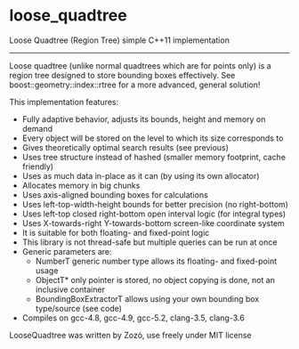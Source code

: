# loose_quadtree
Loose Quadtree (Region Tree) simple C++11 implementation

---------------------

Loose quadtree (unlike normal quadtrees which are for points only) is a region tree designed to store bounding boxes effectively.
See boost::geometry::index::rtree for a more advanced, general solution!

This implementation features:
 * Fully adaptive behavior, adjusts its bounds, height and memory on demand
 * Every object will be stored on the level to which its size corresponds to
 * Gives theoretically optimal search results (see previous)
 * Uses tree structure instead of hashed (smaller memory footprint, cache friendly)
 * Uses as much data in-place as it can (by using its own allocator)
 * Allocates memory in big chunks
 * Uses axis-aligned bounding boxes for calculations
 * Uses left-top-width-height bounds for better precision (no right-bottom)
 * Uses left-top closed right-bottom open interval logic (for integral types)
 * Uses X-towards-right Y-towards-bottom screen-like coordinate system
 * It is suitable for both floating- and fixed-point logic
 * This library is not thread-safe but multiple queries can be run at once
 * Generic parameters are:
   * NumberT generic number type allows its floating- and fixed-point usage
   * ObjectT* only pointer is stored, no object copying is done, not an inclusive container
   * BoundingBoxExtractorT allows using your own bounding box type/source (see code)
 * Compiles on gcc-4.8, gcc-4.9, gcc-5.2, clang-3.5, clang-3.6

LooseQuadtree was written by Zozó, use freely under MIT license
